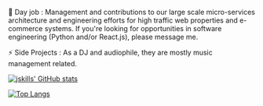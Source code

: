  
👯 Day job : Management and contributions to our large scale micro-services architecture and engineering efforts for high traffic web properties and e-commerce systems.  If you're looking for opportunities in software engineering (Python and/or React.js), please message me.

⚡ Side Projects : As a DJ and audiophile, they are mostly music management related.
<!--
**jskills/jskills** is a ✨ _special_ ✨ repository because its `README.md` (this file) appears on your GitHub profile.

Here are some ideas to get you started:

- 🔭 I’m currently working on ...
- 🌱 I’m currently learning ...
- 👯 I’m looking to collaborate on ...
- 🤔 I’m looking for help with ...
- 💬 Ask me about ...
- 📫 How to reach me: ...
- 😄 Pronouns: ...
- ⚡ Fun fact: ...
-->

[![jskills' GitHub stats](https://github-readme-stats.vercel.app/api?username=jskills&count_private=true&include_all_commits=true&show_icons=true&theme=tokyonight)](https://github.com/anuraghazra/github-readme-stats)

[![Top Langs](https://github-readme-stats.vercel.app/api/top-langs/?username=jskills&count_private=true&include_all_commits=true&show_icons=true&theme=tokyonight)](https://github.com/anuraghazra/github-readme-stats)

